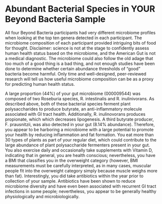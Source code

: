 # Abundant Bacterial Species in YOUR Beyond Bacteria Sample

All four Beyond Bacteria participants had very different microbiome profiles
when looking at the top ten genera detected in each participant. The microbiome
composition of each participant provided intriguing bits of food for thought.
Disclaimer: science is not at the stage to confidently assess human health
status based on the microbiome, and the American Gut is not a medical
diagnostic. The microbiome could also follow the old adage that too much of a
good thing is a bad thing, and not enough studies have been done to determine
whether certain abundance thresholds of “good” bacteria become harmful. Only
time and well-designed, peer-reviewed research will tell us how useful
microbiome composition can be as a proxy for predicting human health status.

A large proportion (44%) of your gut microbiome (000009544) was composed
of two Roseburia species, R. intestinalis and R. inulinivorans. As described
above, both of these bacterial species ferment plant polysaccharides to produce
butyrate, an anti-inflammatory molecule associated with GI tract health.
Additionally, R. inulinovorans produces propionate, which which decreases
lipogenesis.  A third butyrate producer, F. prausnitzii, was also detected in
your gut (8.14% abundance). Therefore, you appear to be harboring a microbiome
with a large potential to promote your health by reducing inflammation and fat
formation. You eat more than 30 types of plants as part of your regular diet,
which could contribute to the large abundance of plant polysaccharide
fermenters present in your gut. You also exercise daily and occasionally take
supplements with Vitamin D, indicating that in general, you are health
conscious; nevertheless, you have a BMI that classifies you in the overweight
category (however, BMI measurements must be carefully interpreted, as in many
cases, muscular people fit into the overweight category simply because muscle
weighs more than fat). Interestingly, you did take antibiotics within the year
prior to collection of your sample. Antibiotics have been shown to reduce
microbiome diversity and have even been associated with recurrent GI tract
infections in some people; nevertheless, you appear to be generally healthy
physiologically and microbiologically. 

